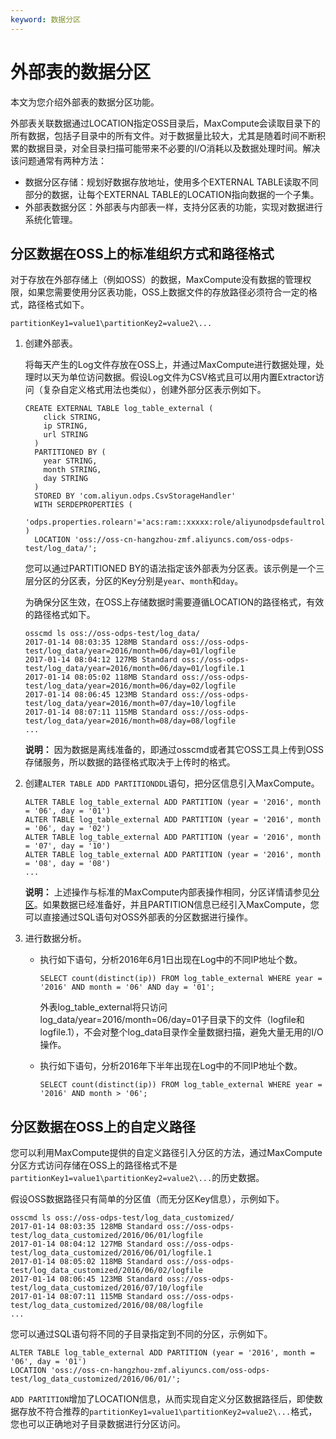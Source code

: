 ```yaml
---
keyword: 数据分区
---
```


# 外部表的数据分区

本文为您介绍外部表的数据分区功能。

外部表关联数据通过LOCATION指定OSS目录后，MaxCompute会读取目录下的所有数据，包括子目录中的所有文件。对于数据量比较大，尤其是随着时间不断积累的数据目录，对全目录扫描可能带来不必要的I/O消耗以及数据处理时间。解决该问题通常有两种方法：

-   数据分区存储：规划好数据存放地址，使用多个EXTERNAL TABLE读取不同部分的数据，让每个EXTERNAL TABLE的LOCATION指向数据的一个子集。
-   外部表数据分区：外部表与内部表一样，支持分区表的功能，实现对数据进行系统化管理。

## 分区数据在OSS上的标准组织方式和路径格式

对于存放在外部存储上（例如OSS）的数据，MaxCompute没有数据的管理权限，如果您需要使用分区表功能，OSS上数据文件的存放路径必须符合一定的格式，路径格式如下。

```
partitionKey1=value1\partitionKey2=value2\...
```

1.  创建外部表。

    将每天产生的Log文件存放在OSS上，并通过MaxCompute进行数据处理，处理时以天为单位访问数据。假设Log文件为CSV格式且可以用内置Extractor访问（复杂自定义格式用法也类似），创建外部分区表示例如下。

    ```
    CREATE EXTERNAL TABLE log_table_external (
        click STRING,
        ip STRING,
        url STRING
      )
      PARTITIONED BY (
        year STRING,
        month STRING,
        day STRING
      )
      STORED BY 'com.aliyun.odps.CsvStorageHandler'
      WITH SERDEPROPERTIES (
     'odps.properties.rolearn'='acs:ram::xxxxx:role/aliyunodpsdefaultrole'
    ) 
      LOCATION 'oss://oss-cn-hangzhou-zmf.aliyuncs.com/oss-odps-test/log_data/';
    ```

    您可以通过PARTITIONED BY的语法指定该外部表为分区表。该示例是一个三层分区的分区表，分区的Key分别是`year`、`month`和`day`。

    为确保分区生效，在OSS上存储数据时需要遵循LOCATION的路径格式，有效的路径格式如下。

    ```
    osscmd ls oss://oss-odps-test/log_data/
    2017-01-14 08:03:35 128MB Standard oss://oss-odps-test/log_data/year=2016/month=06/day=01/logfile
    2017-01-14 08:04:12 127MB Standard oss://oss-odps-test/log_data/year=2016/month=06/day=01/logfile.1
    2017-01-14 08:05:02 118MB Standard oss://oss-odps-test/log_data/year=2016/month=06/day=02/logfile
    2017-01-14 08:06:45 123MB Standard oss://oss-odps-test/log_data/year=2016/month=07/day=10/logfile
    2017-01-14 08:07:11 115MB Standard oss://oss-odps-test/log_data/year=2016/month=08/day=08/logfile
    ...
    ```

    **说明：** 因为数据是离线准备的，即通过osscmd或者其它OSS工具上传到OSS存储服务，所以数据的路径格式取决于上传时的格式。

2.  创建`ALTER TABLE ADD PARTITIONDDL`语句，把分区信息引入MaxCompute。

    ```
    ALTER TABLE log_table_external ADD PARTITION (year = '2016', month = '06', day = '01')
    ALTER TABLE log_table_external ADD PARTITION (year = '2016', month = '06', day = '02')
    ALTER TABLE log_table_external ADD PARTITION (year = '2016', month = '07', day = '10')
    ALTER TABLE log_table_external ADD PARTITION (year = '2016', month = '08', day = '08')
    ...
    ```

    **说明：** 上述操作与标准的MaxCompute内部表操作相同，分区详情请参见[分区](/intl.zh-CN/产品简介/基本概念/分区.md)。如果数据已经准备好，并且PARTITION信息已经引入MaxCompute，您可以直接通过SQL语句对OSS外部表的分区数据进行操作。

3.  进行数据分析。
    -   执行如下语句，分析2016年6月1日出现在Log中的不同IP地址个数。

        ```
        SELECT count(distinct(ip)) FROM log_table_external WHERE year = '2016' AND month = '06' AND day = '01';
        ```

        外表log\_table\_external将只访问log\_data/year=2016/month=06/day=01子目录下的文件（logfile和logfile.1），不会对整个log\_data目录作全量数据扫描，避免大量无用的I/O操作。

    -   执行如下语句，分析2016年下半年出现在Log中的不同IP地址个数。

        ```
        SELECT count(distinct(ip)) FROM log_table_external WHERE year = '2016' AND month > '06';
        ```


## 分区数据在OSS上的自定义路径

您可以利用MaxCompute提供的自定义路径引入分区的方法，通过MaxCompute分区方式访问存储在OSS上的路径格式不是`partitionKey1=value1\partitionKey2=value2\...`的历史数据。

假设OSS数据路径只有简单的分区值（而无分区Key信息），示例如下。

```
osscmd ls oss://oss-odps-test/log_data_customized/
2017-01-14 08:03:35 128MB Standard oss://oss-odps-test/log_data_customized/2016/06/01/logfile
2017-01-14 08:04:12 127MB Standard oss://oss-odps-test/log_data_customized/2016/06/01/logfile.1
2017-01-14 08:05:02 118MB Standard oss://oss-odps-test/log_data_customized/2016/06/02/logfile
2017-01-14 08:06:45 123MB Standard oss://oss-odps-test/log_data_customized/2016/07/10/logfile
2017-01-14 08:07:11 115MB Standard oss://oss-odps-test/log_data_customized/2016/08/08/logfile
...
```

您可以通过SQL语句将不同的子目录指定到不同的分区，示例如下。

```
ALTER TABLE log_table_external ADD PARTITION (year = '2016', month = '06', day = '01')
LOCATION 'oss://oss-cn-hangzhou-zmf.aliyuncs.com/oss-odps-test/log_data_customized/2016/06/01/';
```

`ADD PARTITION`增加了LOCATION信息，从而实现自定义分区数据路径后，即使数据存放不符合推荐的`partitionKey1=value1\partitionKey2=value2\...`格式，您也可以正确地对子目录数据进行分区访问。

